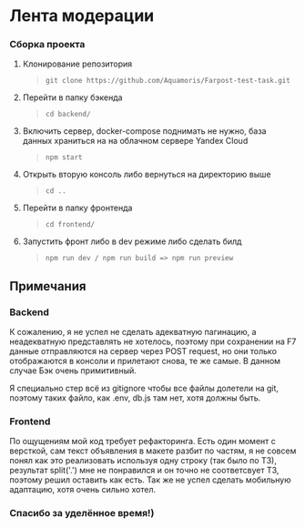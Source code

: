 # Лента модерации

### Сборка проекта

1. Клонирование репозитория
    > ```git clone https://github.com/Aquamoris/Farpost-test-task.git```
2. Перейти в папку бэкенда
    > ```cd backend/```
3. Включить сервер, docker-compose поднимать не нужно, база данных храниться на
на облачном сервере Yandex Cloud
    > ```npm start```
4. Открыть вторую консоль либо вернуться на директорию выше
    > ```cd ..```
5. Перейти в папку фронтенда
   > ```cd frontend/```
6. Запустить фронт либо в dev режиме либо сделать билд
   > ```npm run dev / npm run build => npm run preview```

## Примечания

### Backend
К сожалению, я не успел не сделать адекватную пагинацию, а неадекватную представлять
не хотелось, поэтому при сохранении на F7 данные отправляются на сервер через
POST request, но они только отображаются в консоли и прилетают снова, те же самые.
В данном случае Бэк очень примитивный.

Я специально стер всё из gitignore чтобы все файлы долетели на git, поэтому таких
файло, как .env, db.js там нет, хотя должны быть.

### Frontend
По ощущениям мой код требует рефакторинга.
Есть один момент с версткой, сам текст объявления в макете разбит по частям, я
не совсем понял как это реализовать используя одну строку (так было по ТЗ),
результат split('.') мне не понравился и он точно не соответсвует ТЗ, поэтому
решил оставить как есть.
Так же не успел сделать мобильную адаптацию, хотя очень сильно хотел.

### Спасибо за уделённое время!)